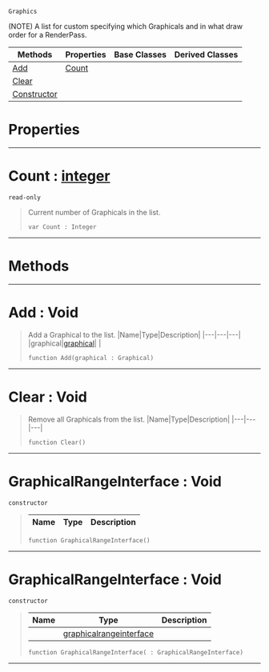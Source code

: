  `Graphics`

(NOTE) A list for custom specifying which Graphicals and in what draw order for a RenderPass.

|Methods|Properties|Base Classes|Derived Classes|
|---|---|---|---|
|[ Add](graphicalrangeinterface.md#add-void)|[ Count](graphicalrangeinterface.md#count-zilch-engine-docume)| | |
|[ Clear](graphicalrangeinterface.md#clear-void)| | | |
|[ Constructor](graphicalrangeinterface.md#graphicalrangeinterface)| | | |


 #  Properties


---  
 #  Count : [integer](../nada_base_types/integer.md)

 `read-only`

> Current number of Graphicals in the list.
> ``` lang=cpp, name=Nada
> var Count : Integer


---  
 #  Methods


---  
 #  Add : Void

> Add a Graphical to the list.
> |Name|Type|Description|
> |---|---|---|
> |graphical|[graphical](graphical.md)| |
> ``` lang=cpp, name=Nada
> function Add(graphical : Graphical)
> ``` 


---  
 #  Clear : Void

> Remove all Graphicals from the list.
> |Name|Type|Description|
> |---|---|---|
> ``` lang=cpp, name=Nada
> function Clear()
> ``` 


---  
 #  GraphicalRangeInterface : Void

 `constructor`

> 
> |Name|Type|Description|
> |---|---|---|
> ``` lang=cpp, name=Nada
> function GraphicalRangeInterface()
> ``` 


---  
 #  GraphicalRangeInterface : Void

 `constructor`

> 
> |Name|Type|Description|
> |---|---|---|
> ||[graphicalrangeinterface](graphicalrangeinterface.md)| |
> ``` lang=cpp, name=Nada
> function GraphicalRangeInterface( : GraphicalRangeInterface)
> ``` 


---  
 

 